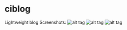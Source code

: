 ciblog
======

Lightweight blog
Screenshots:
![alt tag](http://savepic.ru/5231690.png)
![alt tag](http://savepic.ru/5218378.png)
![alt tag](http://savepic.ru/5219402.png)
